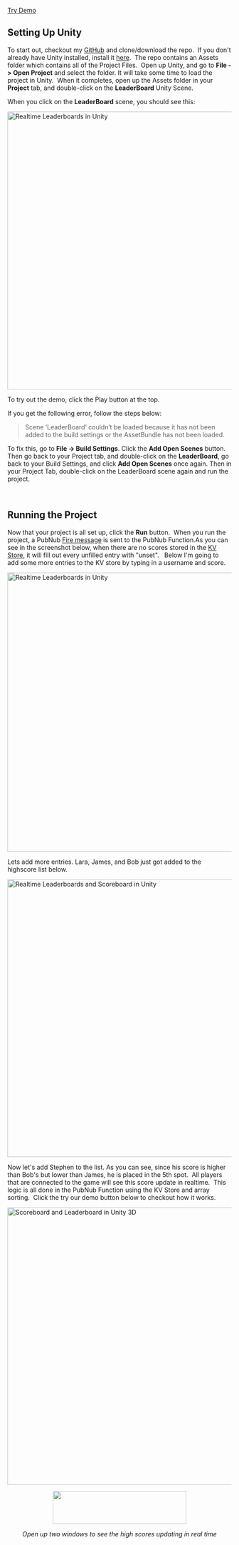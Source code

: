 [Try Demo](https://jordanschuetz.github.io/Realtime-Unity-Leaderboards-with-PubNub/webgldemo/index.html)
<h2>Setting Up Unity</h2>
To start out, checkout my <a href="https://github.com/JordanSchuetz/Realtime-Unity-Leaderboards-with-PubNub">GitHub</a> and clone/download the repo.  If you don't already have Unity installed, install it <a href="https://unity3d.com/get-unity/download">here</a>.  The repo contains an Assets folder which contains all of the Project Files.  Open up Unity, and go to <strong>File -&gt; Open Project</strong> and select the folder. It will take some time to load the project in Unity.  When it completes, open up the Assets folder in your <strong>Project</strong> tab, and double-click on the <strong>LeaderBoard</strong> Unity Scene.

When you click on the <strong>LeaderBoard</strong> scene, you should see this:

<a href="https://www.pubnub.com/wp-content/uploads/2018/05/Screen-Shot-2018-05-29-at-1.44.19-PM.png"><img class="alignnone wp-image-34139 size-large" src="https://www.pubnub.com/wp-content/uploads/2018/05/Screen-Shot-2018-05-29-at-1.44.19-PM-1024x623.png" alt="Realtime Leaderboards in Unity" width="1024" height="623" /></a>

To try out the demo, click the Play button at the top.

If you get the following error, follow the steps below:
<blockquote>Scene ‘LeaderBoard’ couldn’t be loaded because it has not been added to the build settings or the AssetBundle has not been loaded.</blockquote>
To fix this, go to <strong>File -&gt; Build Settings</strong>. Click the <strong>Add Open Scenes</strong> button. Then go back to your Project tab, and double-click on the <strong>LeaderBoard</strong>, go back to your Build Settings, and click <strong>Add Open Scenes</strong> once again. Then in your Project Tab, double-click on the LeaderBoard scene again and run the project.

&nbsp;
<h2>Running the Project</h2>
Now that your project is all set up, click the <strong>Run</strong> button.  When you run the project, a PubNub <a href="https://github.com/JordanSchuetz/Realtime-Unity-Leaderboards-with-PubNub/blob/master/Assets/leaderBoard.cs#L52">Fire message</a> is sent to the PubNub Function.As you can see in the screenshot below, when there are no scores stored in the <a href="https://www.pubnub.com/docs/blocks/tutorials/kv-store">KV Store</a>, it will fill out every unfilled entry with "unset".   Below I'm going to add some more entries to the KV store by typing in a username and score.

<a href="https://www.pubnub.com/wp-content/uploads/2018/05/Screen-Shot-2018-05-29-at-3.02.45-PM.png"><img class="alignnone wp-image-34153 size-large" src="https://www.pubnub.com/wp-content/uploads/2018/05/Screen-Shot-2018-05-29-at-3.02.45-PM-1024x626.png" alt="Realtime Leaderboards in Unity" width="1024" height="626" /></a>

Lets add more entries. Lara, James, and Bob just got added to the highscore list below.

<a href="https://www.pubnub.com/wp-content/uploads/2018/05/Screen-Shot-2018-05-29-at-3.03.19-PM.png"><img class="alignnone wp-image-34154 size-large" src="https://www.pubnub.com/wp-content/uploads/2018/05/Screen-Shot-2018-05-29-at-3.03.19-PM-1024x623.png" alt="Realtime Leaderboards and Scoreboard in Unity" width="1024" height="623" /></a>

Now let's add Stephen to the list. As you can see, since his score is higher than Bob's but lower than James, he is placed in the 5th spot.  All players that are connected to the game will see this score update in realtime.  This logic is all done in the PubNub Function using the KV Store and array sorting.  Click the try our demo button below to checkout how it works.

<a href="https://www.pubnub.com/wp-content/uploads/2018/05/Screen-Shot-2018-05-29-at-3.04.22-PM.png"><img class="alignnone wp-image-34155 size-large" src="https://www.pubnub.com/wp-content/uploads/2018/05/Screen-Shot-2018-05-29-at-3.04.22-PM-1024x622.png" alt="Scoreboard and Leaderboard in Unity 3D" width="1024" height="622" /></a>
<p style="text-align: center;"><a href="https://jordanschuetz.github.io/Realtime-Unity-Leaderboards-with-PubNub/webgldemo/index.html"><img class="alignnone size-medium wp-image-33902" src="https://www.pubnub.com/wp-content/uploads/2018/05/button-red2-300x74.png" alt="" width="300" height="74" /></a></p>
<p style="text-align: center;"><em>Open up two windows to see the high scores updating in real time</em></p>
